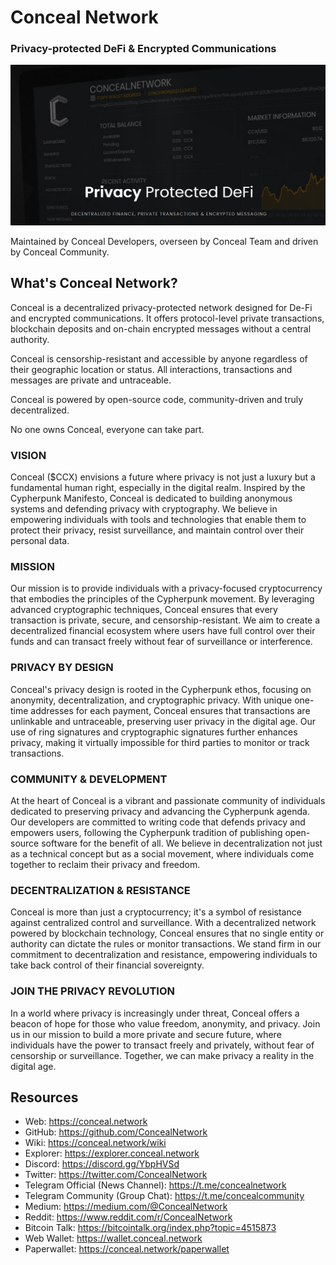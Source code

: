 # Conceal Network

### Privacy-protected DeFi & Encrypted Communications

![image](https://github.com/ConcealNetwork/conceal-imagery/blob/master/logos/splashpage.png)

Maintained by Conceal Developers, overseen by Conceal Team and driven by Conceal Community.

## What's Conceal Network?

Conceal is a decentralized privacy-protected network designed for De-Fi and encrypted communications. It offers protocol-level private transactions, blockchain deposits and on-chain encrypted messages without a central authority.

Conceal is censorship-resistant and accessible by anyone regardless of their geographic location or status. All interactions, transactions and messages are private and untraceable.

Conceal is powered by open-source code, community-driven and truly decentralized.

No one owns Conceal, everyone can take part.

### VISION
Conceal ($CCX) envisions a future where privacy is not just a luxury but a fundamental human right, especially in the digital realm. Inspired by the Cypherpunk Manifesto, Conceal is dedicated to building anonymous systems and defending privacy with cryptography. We believe in empowering individuals with tools and technologies that enable them to protect their privacy, resist surveillance, and maintain control over their personal data.

### MISSION
Our mission is to provide individuals with a privacy-focused cryptocurrency that embodies the principles of the Cypherpunk movement. By leveraging advanced cryptographic techniques, Conceal ensures that every transaction is private, secure, and censorship-resistant. We aim to create a decentralized financial ecosystem where users have full control over their funds and can transact freely without fear of surveillance or interference.

### PRIVACY BY DESIGN
Conceal's privacy design is rooted in the Cypherpunk ethos, focusing on anonymity, decentralization, and cryptographic privacy. With unique one-time addresses for each payment, Conceal ensures that transactions are unlinkable and untraceable, preserving user privacy in the digital age. Our use of ring signatures and cryptographic signatures further enhances privacy, making it virtually impossible for third parties to monitor or track transactions.

### COMMUNITY & DEVELOPMENT
At the heart of Conceal is a vibrant and passionate community of individuals dedicated to preserving privacy and advancing the Cypherpunk agenda. Our developers are committed to writing code that defends privacy and empowers users, following the Cypherpunk tradition of publishing open-source software for the benefit of all. We believe in decentralization not just as a technical concept but as a social movement, where individuals come together to reclaim their privacy and freedom.

### DECENTRALIZATION & RESISTANCE
Conceal is more than just a cryptocurrency; it's a symbol of resistance against centralized control and surveillance. With a decentralized network powered by blockchain technology, Conceal ensures that no single entity or authority can dictate the rules or monitor transactions. We stand firm in our commitment to decentralization and resistance, empowering individuals to take back control of their financial sovereignty.

### JOIN THE PRIVACY REVOLUTION
In a world where privacy is increasingly under threat, Conceal offers a beacon of hope for those who value freedom, anonymity, and privacy. Join us in our mission to build a more private and secure future, where individuals have the power to transact freely and privately, without fear of censorship or surveillance. Together, we can make privacy a reality in the digital age.

## Resources

-   Web: <https://conceal.network>
-   GitHub: <https://github.com/ConcealNetwork>
-   Wiki: <https://conceal.network/wiki>
-   Explorer: <https://explorer.conceal.network>
-   Discord: <https://discord.gg/YbpHVSd>
-   Twitter: <https://twitter.com/ConcealNetwork>
-   Telegram Official (News Channel): <https://t.me/concealnetwork>
-   Telegram Community (Group Chat): <https://t.me/concealcommunity>
-   Medium: <https://medium.com/@ConcealNetwork>
-   Reddit: <https://www.reddit.com/r/ConcealNetwork>
-   Bitcoin Talk: <https://bitcointalk.org/index.php?topic=4515873>
-   Web Wallet: <https://wallet.conceal.network>   
-   Paperwallet: <https://conceal.network/paperwallet>
